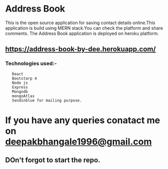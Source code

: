 # Address Book

This is the open source application for saving contact details online.This application is build using MERN stack.You can check the platform and share comments.
The Address Book application is deployed on heroku platform.

## https://address-book-by-dee.herokuapp.com/

### Technologies used:-

       React
       Bootstarp 4
       Node js 
       Express
       Mongodb
       mongoAtlas
       Sendinblue for mailing purpose.
       


# If you have any queries conatact me on deepakbhangale1996@gmail.com
## DOn't forgot to start the repo.
